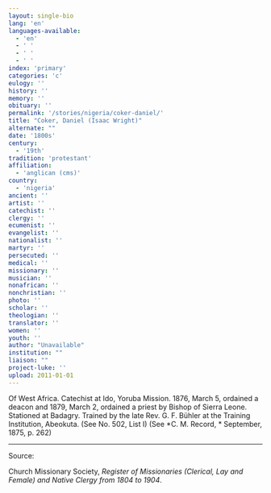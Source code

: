 ```yaml
---
layout: single-bio
lang: 'en'
languages-available:
  - 'en'
  - ' '
  - ' '
  - ' '
index: 'primary'
categories: 'c'
eulogy: ''
history: ''
memory: ''
obituary: ''
permalink: '/stories/nigeria/coker-daniel/'
title: "Coker, Daniel (Isaac Wright)"
alternate: ""
date: '1800s'
century:
  - '19th'
tradition: 'protestant'
affiliation:
  - 'anglican (cms)'
country:
  - 'nigeria'
ancient: ''
artist: ''
catechist: ''
clergy: ''
ecumenist: ''
evangelist: ''
nationalist: ''
martyr: ''
persecuted: ''
medical: ''
missionary: ''
musician: ''
nonafrican: ''
nonchristian: ''
photo: ''
scholar: ''
theologian: ''
translator: ''
women: ''
youth: ''
author: "Unavailable"
institution: ""
liaison: ""
project-luke: ''
upload: 2011-01-01
---
```




Of West Africa.  Catechist at Ido, Yoruba Mission.  1876, March 5, ordained a deacon and 1879, March 2, ordained a priest by Bishop of Sierra Leone.  Stationed at Badagry.  Trained by the late Rev. G. F. B&uuml;hler at the Training Institution, Abeokuta.  (See No. 502, List I) (See *C. M. Record, * September, 1875, p. 262)



---

Source:

Church Missionary Society, *Register of Missionaries (Clerical, Lay and Female) and Native Clergy from 1804 to 1904*.